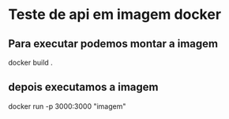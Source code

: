# Teste de api em imagem docker

## Para executar podemos montar a imagem 

docker build .

## depois executamos a imagem

docker run -p 3000:3000 "imagem"